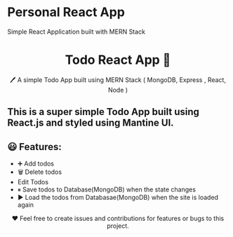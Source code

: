 # Personal React App 
 Simple React Application built with MERN Stack 

<h1 align="center">Todo React App  📝</h1>  
<p align="center">
  🖊️ A simple Todo App built using MERN Stack ( MongoDB, Express , React, Node )</a>
</p>

## This is a super simple Todo App built using React.js and styled using Mantine UI.



## 😃 Features:

- ➕ Add todos
- 🗑️ Delete todos
- Edit Todos
- ⏸ Save todos to Database(MongoDB) when the state changes
- ▶️ Load the todos from Databasae(MongoDB) when the site is loaded again


<p align="center">
  ❤️ Feel free to create issues and contributions for features or bugs to this project.
</p>
